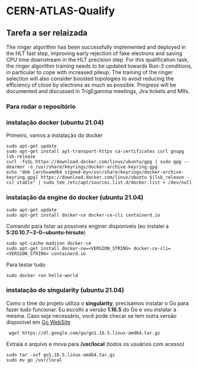 # CERN-ATLAS-Qualify

## Tarefa a ser relaizada
The ringer algorithm has been successfully implemented and deployed in the HLT fast step, improving early rejection of fake electrons and saving CPU time downstream in the HLT precision step. For this qualification task, the ringer algorithm training needs to be updated towards Run-3 conditions, in particular to cope with increased pileup. The training of the ringer selection will also consider boosted topologies to avoid reducing the efficiency of close by electrons as much as possible. Progress will be documented and discussed in TrigEgamma meetings, Jira tickets and MRs.

### Para rodar o repositório

### instalação docker (ubuntu 21.04)
Primeiro, vamos a instalação do docker

```console
sudo apt-get update
sudo apt-get install apt-transport-https ca-certificates curl gnupg lsb-release
curl -fsSL https://download.docker.com/linux/ubuntu/gpg | sudo gpg --dearmor -o /usr/share/keyrings/docker-archive-keyring.gpg
echo "deb [arch=amd64 signed-by=/usr/share/keyrings/docker-archive-keyring.gpg] https://download.docker.com/linux/ubuntu $(lsb_release -cs) stable" | sudo tee /etc/apt/sources.list.d/docker.list > /dev/null
```

### instalação da engine do docker (ubuntu 21.04)

```console
sudo apt-get update
sudo apt-get install docker-ce docker-ce-cli containerd.io
```
Comando para listar as possíveis enginer disponíveis (eu instalei a **5:20.10.7~3-0~ubuntu-hirsute**)

```console
sudo apt-cache madison docker-ce
sudo apt-get install docker-ce=<VERSION_STRING> docker-ce-cli=<VERSION_STRING> containerd.io
```

Para testar tudo

```console
sudo docker run hello-world
```

### instalação do singularity (ubuntu 21.04)

Como o time do projeto utiliza o **singularity**, precisamos instalar o Go para fazer tudo funcionar. Eu escolhi a versão **1.16.5** do Go e vou instalar a mesma. Caso seja necessário, você pode checar se tem outra versão disponível em [Go WebSite](https://golang.org/dl/)

```console
 wget https://dl.google.com/go/go1.16.5.linux-amd64.tar.gz
```

Extraia o arquivo e mova para **/usr/local** (todos os usuários com acesso)
```console
sudo tar -xvf go1.16.5.linux-amd64.tar.gz
sudo mv go /usr/local
```
